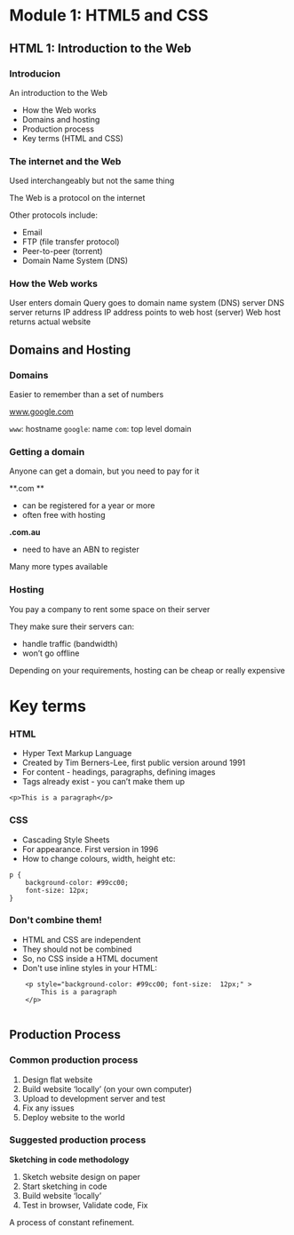 # Module 1: HTML5 and CSS

##  HTML 1: Introduction to the Web

###  Introducion

An introduction to the Web

- How the Web works
- Domains and hosting
- Production process
- Key terms (HTML and CSS)

###  The internet and the Web

Used interchangeably but not the same thing

The Web is a protocol on the internet

Other protocols include:
- Email
- FTP (file transfer protocol)
- Peer-to-peer (torrent)
- Domain Name System (DNS)


###  How the Web works

User enters domain
Query goes to domain name system (DNS) server 
DNS server returns IP address 
IP address points to web host (server)
Web host returns actual website 





## Domains and Hosting





###  Domains

Easier to remember than a set of numbers

www.google.com

`www`: hostname
`google`: name
`com`: top level domain


###  Getting a domain

Anyone can get a domain, but you need to pay for it

**.com **  
- can be registered for a year or more
- often free with hosting

**.com.au**
- need to have an ABN to register

Many more types available



###  Hosting

You pay a company to rent some space on their server

They make sure their servers can:  
- handle traffic (bandwidth) 
- won’t go offline 

Depending on your requirements, hosting can be cheap or really expensive








# Key terms





###  HTML

- Hyper Text Markup Language
- Created by Tim Berners-Lee, first public version around 1991
- For content - headings, paragraphs, defining images
- Tags already exist - you can’t make them up

```
<p>This is a paragraph</p>
```



###  CSS

- Cascading Style Sheets
- For appearance. First version in 1996
- How to change colours, width, height etc:
```
p {  
    background-color: #99cc00;  
    font-size: 12px;  
}
```



###  Don't combine them!

- HTML and CSS are independent
- They should not be combined 
- So, no CSS inside a HTML document
- Don't use inline styles in your HTML:

```
    <p style="background-color: #99cc00; font-size:  12px;" >
        This is a paragraph
    </p>
    
```


## Production Process


###  Common production process

1. Design flat website
2. Build website ‘locally’ (on your own computer) 
3. Upload to development server and test
4. Fix any issues
5. Deploy website to the world



###  Suggested production process 

**Sketching in code methodology**

1. Sketch website design on paper
2. Start sketching in code
3. Build website ‘locally’ 
4. Test in browser, Validate code, Fix

A process of constant refinement.


            